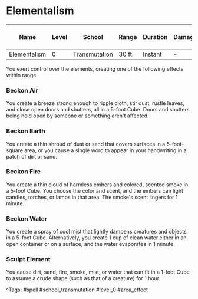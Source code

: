 # Elementalism

| Name | Level | School | Range | Duration | Damage | Save DC & Type |
|------|-------|--------|-------|----------|--------|----------------|
| Elementalism | 0 | Transmutation | 30 ft. | Instant | - | - |

You exert control over the elements, creating one of the following effects within range.

### Beckon Air

You create a breeze strong enough to ripple cloth, stir dust, rustle leaves, and close open doors and shutters, all in a 5-foot Cube. Doors and shutters being held open by someone or something aren't affected.

### Beckon Earth

You create a thin shroud of dust or sand that covers surfaces in a 5-foot-square area, or you cause a single word to appear in your handwriting in a patch of dirt or sand.

### Beckon Fire

You create a thin cloud of harmless embers and colored, scented smoke in a 5-foot Cube. You choose the color and scent, and the embers can light candles, torches, or lamps in that area. The smoke's scent lingers for 1 minute.

### Beckon Water

You create a spray of cool mist that lightly dampens creatures and objects in a 5-foot Cube. Alternatively, you create 1 cup of clean water either in an open container or on a surface, and the water evaporates in 1 minute.

### Sculpt Element

You cause dirt, sand, fire, smoke, mist, or water that can fit in a 1-foot Cube to assume a crude shape (such as that of a creature) for 1 hour.

^Tags: #spell #school_transmutation #level_0 #area_effect